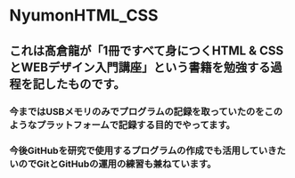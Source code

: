 # NyumonHTML_CSS
## これは髙倉龍が「1冊ですべて身につくHTML & CSSとWEBデザイン入門講座」という書籍を勉強する過程を記したものです。
### 今まではUSBメモリのみでプログラムの記録を取っていたのをこのようなプラットフォームで記録する目的でやってます。
### 今後GitHubを研究で使用するプログラムの作成でも活用していきたいのでGitとGitHubの運用の練習も兼ねています。
